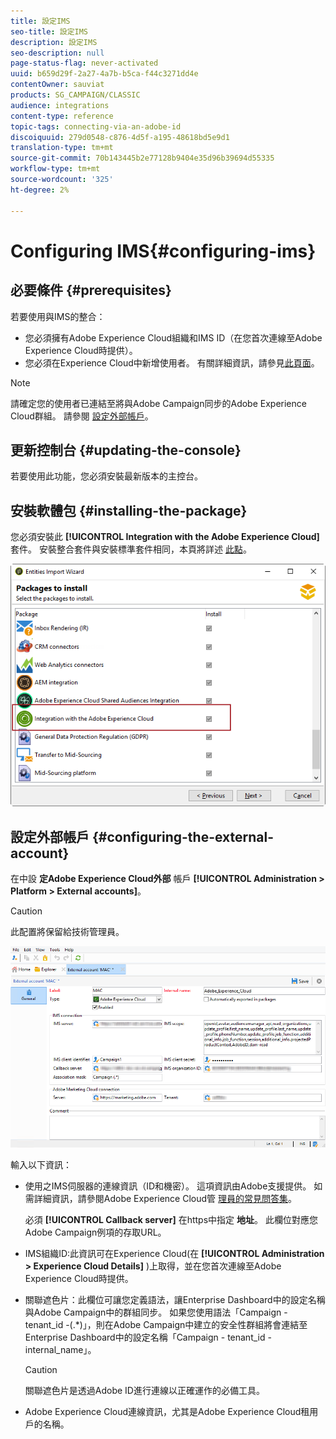 ```yaml
---
title: 設定IMS
seo-title: 設定IMS
description: 設定IMS
seo-description: null
page-status-flag: never-activated
uuid: b659d29f-2a27-4a7b-b5ca-f44c3271dd4e
contentOwner: sauviat
products: SG_CAMPAIGN/CLASSIC
audience: integrations
content-type: reference
topic-tags: connecting-via-an-adobe-id
discoiquuid: 279d0548-c876-4d5f-a195-48618bd5e9d1
translation-type: tm+mt
source-git-commit: 70b143445b2e77128b9404e35d96b39694d55335
workflow-type: tm+mt
source-wordcount: '325'
ht-degree: 2%

---
```



# Configuring IMS{#configuring-ims}

## 必要條件 {#prerequisites}

若要使用與IMS的整合：

* 您必須擁有Adobe Experience Cloud組織和IMS ID（在您首次連線至Adobe Experience Cloud時提供）。
* 您必須在Experience Cloud中新增使用者。 有關詳細資訊，請參見[此頁面](https://docs.adobe.com/content/help/en/core-services/interface/manage-users-and-products/admin-getting-started.html)。

>[!NOTE]
>
>請確定您的使用者已連結至將與Adobe Campaign同步的Adobe Experience Cloud群組。 請參閱 [設定外部帳戶](#configuring-the-external-account)。

## 更新控制台 {#updating-the-console}

若要使用此功能，您必須安裝最新版本的主控台。

## 安裝軟體包 {#installing-the-package}

您必須安裝此 **[!UICONTROL Integration with the Adobe Experience Cloud]** 套件。 安裝整合套件與安裝標準套件相同，本頁將詳述 [此點](../../installation/using/installing-campaign-standard-packages.md)。

![](assets/ims_6.png)

## 設定外部帳戶 {#configuring-the-external-account}

在中設 **定Adobe Experience Cloud外部** 帳戶 **[!UICONTROL Administration > Platform > External accounts]**。

>[!CAUTION]
>
>此配置將保留給技術管理員。

![](assets/ims_5.png)

輸入以下資訊：

* 使用之IMS伺服器的連線資訊（ID和機密）。 這項資訊由Adobe支援提供。 如需詳細資訊，請參閱Adobe Experience Cloud管 [理員的常見問答集](https://docs.adobe.com/content/help/en/core-services/interface/manage-users-and-products/faq.html)。

   必須 **[!UICONTROL Callback server]** 在https中指定 **地址**。 此欄位對應您Adobe Campaign例項的存取URL。

* IMS組織ID:此資訊可在Experience Cloud(在 **[!UICONTROL Administration > Experience Cloud Details]** )上取得，並在您首次連線至Adobe Experience Cloud時提供。
* 關聯遮色片：此欄位可讓您定義語法，讓Enterprise Dashboard中的設定名稱與Adobe Campaign中的群組同步。 如果您使用語法「Campaign - tenant_id -(.*)」，則在Adobe Campaign中建立的安全性群組將會連結至Enterprise Dashboard中的設定名稱「Campaign - tenant_id - internal_name」。

   >[!CAUTION]
   >
   >關聯遮色片是透過Adobe ID進行連線以正確運作的必備工具。

* Adobe Experience Cloud連線資訊，尤其是Adobe Experience Cloud租用戶的名稱。

